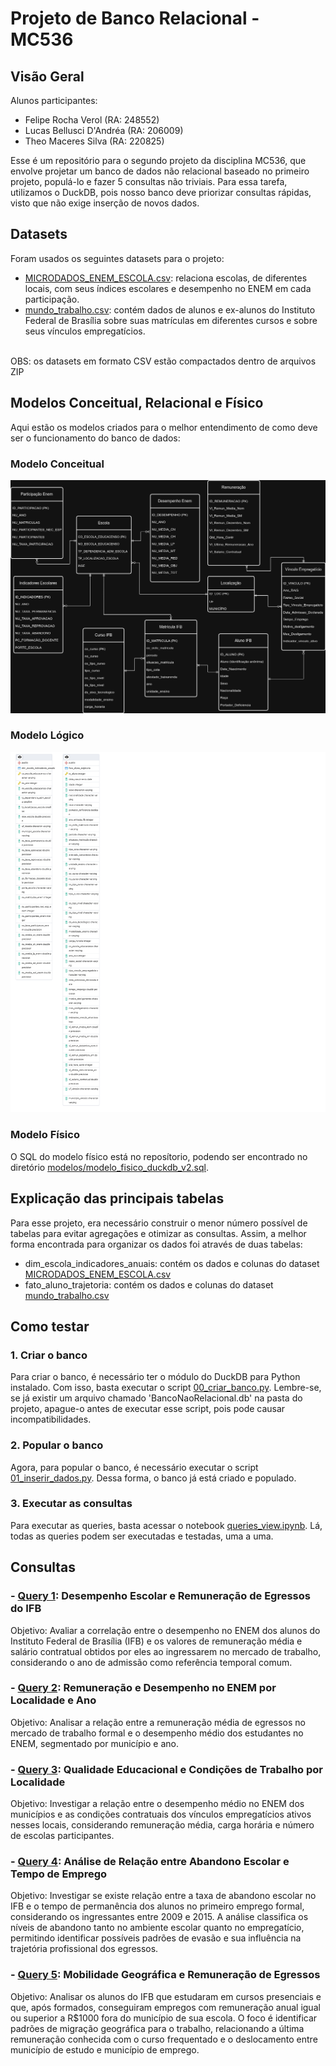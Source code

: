 # Projeto de Banco Relacional - MC536

## Visão Geral
Alunos participantes:
- Felipe Rocha Verol (RA: 248552)
- Lucas Bellusci D'Andréa (RA: 206009)
- Theo Maceres Silva (RA: 220825)

Esse é um repositório para o segundo projeto da disciplina MC536, que envolve projetar um banco de dados não relacional baseado no primeiro projeto, populá-lo e fazer 5 consultas não triviais.
Para essa tarefa, utilizamos o DuckDB, pois nosso banco deve priorizar consultas rápidas, visto que não exige inserção de novos dados.

## Datasets
Foram usados os seguintes datasets para o projeto:
- [MICRODADOS_ENEM_ESCOLA.csv](dados/tratados/MICRODADOS_ENEM_ESCOLA.csv): relaciona escolas, de diferentes locais, com seus índices escolares e desempenho no ENEM em cada participação.
- [mundo_trabalho.csv](dados/tratados/mundo_trabalho.csv): contém dados de alunos e ex-alunos do Instituto Federal de Brasília sobre suas matrículas em diferentes cursos e sobre seus vínculos empregatícios. <br/> <br/>

OBS: os datasets em formato CSV estão compactados dentro de arquivos ZIP

## Modelos Conceitual, Relacional e Físico
Aqui estão os modelos criados para o melhor entendimento de como deve ser o funcionamento do banco de dados:

### Modelo Conceitual
![Modelo Conceitual do Banco de Dados](modelos/modelo_conceitual.png) 

### Modelo Lógico
![Modelo Relacional do Banco de Dados](modelos/modelo_logico.PNG)

### Modelo Físico
O SQL do modelo físico está no reposítorio, podendo ser encontrado no diretório [modelos/modelo_fisico_duckdb_v2.sql](modelos/modelo_fisico_duckdb_v2.sql).

## Explicação das principais tabelas
Para esse projeto, era necessário construir o menor número possível de tabelas para evitar agregações e otimizar as consultas. Assim, a melhor forma encontrada para organizar os dados foi através de duas tabelas:
- dim_escola_indicadores_anuais: contém os dados e colunas do dataset [MICRODADOS_ENEM_ESCOLA.csv](dados/tratados/MICRODADOS_ENEM_ESCOLA.csv)
- fato_aluno_trajetoria: contém os dados e colunas do dataset [mundo_trabalho.csv](dados/tratados/mundo_trabalho.csv)

## Como testar

### 1. Criar o banco
Para criar o banco, é necessário ter o módulo do DuckDB para Python instalado. Com isso, basta executar o script [00_criar_banco.py](/scripts_insercao/00_criar_banco.py). Lembre-se, se já existir um arquivo chamado 'BancoNaoRelacional.db' na pasta do projeto, apague-o antes de executar esse script, pois pode causar incompatibilidades.

### 2. Popular o banco
Agora, para popular o banco, é necessário executar o script [01_inserir_dados.py](/scripts_insercao/01_inserir_dados.py). Dessa forma, o banco já está criado e populado.

### 3. Executar as consultas
Para executar as queries, basta acessar o notebook [queries_view.ipynb](/queries_view.ipynb). Lá, todas as queries podem ser executadas e testadas, uma a uma.

## Consultas
### - [Query 1](queries/query1.sql): Desempenho Escolar e Remuneração de Egressos do IFB
Objetivo: Avaliar a correlação entre o desempenho no ENEM dos alunos do Instituto Federal de Brasília (IFB) e os valores de remuneração média e salário contratual obtidos por eles ao ingressarem no mercado de trabalho, considerando o ano de admissão como referência temporal comum.

### - [Query 2](queries/query2.sql): Remuneração e Desempenho no ENEM por Localidade e Ano
Objetivo: Analisar a relação entre a remuneração média de egressos no mercado de trabalho formal e o desempenho médio dos estudantes no ENEM, segmentado por município e ano.

### - [Query 3](queries/query3.sql): Qualidade Educacional e Condições de Trabalho por Localidade
Objetivo: Investigar a relação entre o desempenho médio no ENEM dos municípios e as condições contratuais dos vínculos empregatícios ativos nesses locais, considerando remuneração média, carga horária e número de escolas participantes.

### - [Query 4](queries/query4.sql): Análise de Relação entre Abandono Escolar e Tempo de Emprego
Objetivo: Investigar se existe relação entre a taxa de abandono escolar no IFB e o tempo de permanência dos alunos no primeiro emprego formal, considerando os ingressantes entre 2009 e 2015. A análise classifica os níveis de abandono tanto no ambiente escolar quanto no empregatício, permitindo identificar possíveis padrões de evasão e sua influência na trajetória profissional dos egressos.
 
### - [Query 5](queries/query5.sql): Mobilidade Geográfica e Remuneração de Egressos
Objetivo: Analisar os alunos do IFB que estudaram em cursos presenciais e que, após formados, conseguiram empregos com remuneração anual igual ou superior a R$1000 fora do município de sua escola. O foco é identificar padrões de migração geográfica para o trabalho, relacionando a última remuneração conhecida com o curso frequentado e o deslocamento entre município de estudo e município de emprego.








